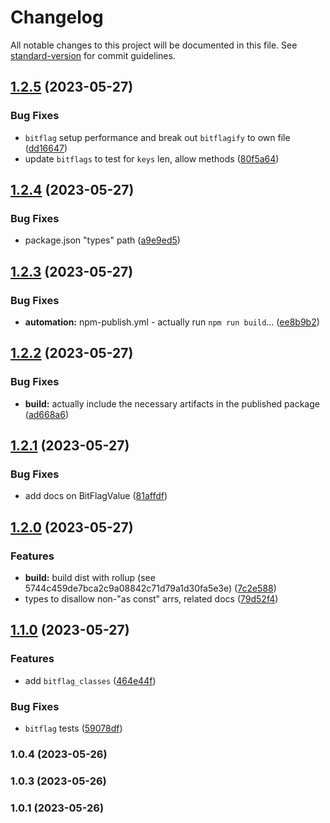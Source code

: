 # Changelog

All notable changes to this project will be documented in this file. See [standard-version](https://github.com/conventional-changelog/standard-version) for commit guidelines.

## [1.2.5](https://github.com/John-Paul-R/bitflags-ts/compare/bitflags-ts-v1.2.4...bitflags-ts-v1.2.5) (2023-05-27)


### Bug Fixes

* `bitflag` setup performance and break out `bitflagify` to own file ([dd16647](https://github.com/John-Paul-R/bitflags-ts/commit/dd1664796688f9de1aefc8065b2904e3aa30d7e3))
* update `bitflags` to test for `keys` len, allow methods ([80f5a64](https://github.com/John-Paul-R/bitflags-ts/commit/80f5a64641335f2a3df59a027362a6d4cb881150))

## [1.2.4](https://github.com/John-Paul-R/bitflags-ts/compare/bitflags-ts-v1.2.3...bitflags-ts-v1.2.4) (2023-05-27)


### Bug Fixes

* package.json "types" path ([a9e9ed5](https://github.com/John-Paul-R/bitflags-ts/commit/a9e9ed573c89ed7100f98682f6621d6f2f98ee2a))

## [1.2.3](https://github.com/John-Paul-R/bitflags-ts/compare/bitflags-ts-v1.2.2...bitflags-ts-v1.2.3) (2023-05-27)


### Bug Fixes

* **automation:** npm-publish.yml - actually run `npm run build`... ([ee8b9b2](https://github.com/John-Paul-R/bitflags-ts/commit/ee8b9b24739625f250768423ad06e19d1ae10277))

## [1.2.2](https://github.com/John-Paul-R/bitflags-ts/compare/bitflags-ts-v1.2.1...bitflags-ts-v1.2.2) (2023-05-27)


### Bug Fixes

* **build:** actually include the necessary artifacts in the published package ([ad668a6](https://github.com/John-Paul-R/bitflags-ts/commit/ad668a6fcae81c5ddc8ec32ad512ba8a02cd4bd6))

## [1.2.1](https://github.com/John-Paul-R/bitflags-ts/compare/bitflags-ts-v1.2.0...bitflags-ts-v1.2.1) (2023-05-27)


### Bug Fixes

* add docs on BitFlagValue ([81affdf](https://github.com/John-Paul-R/bitflags-ts/commit/81affdf30f235b2cec2aaf171fa81b77ed31dcab))

## [1.2.0](https://github.com/John-Paul-R/bitflags-ts/compare/bitflags-ts-v1.1.0...bitflags-ts-v1.2.0) (2023-05-27)


### Features

* **build:** build dist with rollup (see 5744c459de7bca2c9a08842c71d79a1d30fa5e3e) ([7c2e588](https://github.com/John-Paul-R/bitflags-ts/commit/7c2e588e573016699ce65649200934c15a28ba97))
* types to disallow non-"as const" arrs, related docs ([79d52f4](https://github.com/John-Paul-R/bitflags-ts/commit/79d52f4179491a8512dc9e052865e304f2079e5c))

## [1.1.0](https://github.com/John-Paul-R/bitflags-ts/compare/bitflags-ts-v1.0.4...bitflags-ts-v1.1.0) (2023-05-27)


### Features

* add `bitflag_classes` ([464e44f](https://github.com/John-Paul-R/bitflags-ts/commit/464e44fce00b5195793db0736fe01799bb56c09c))


### Bug Fixes

* `bitflag` tests ([59078df](https://github.com/John-Paul-R/bitflags-ts/commit/59078df5a29691b9d00ed052679e96e6f5679e06))

### 1.0.4 (2023-05-26)

### 1.0.3 (2023-05-26)

### 1.0.1 (2023-05-26)
